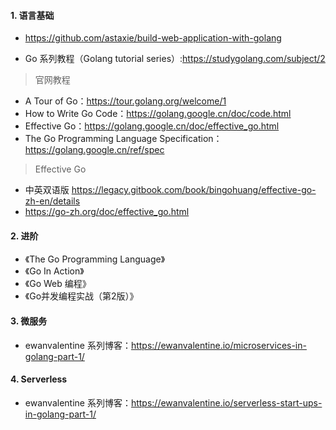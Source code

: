 #### 1. 语言基础

* https://github.com/astaxie/build-web-application-with-golang

* Go 系列教程（Golang tutorial series）:https://studygolang.com/subject/2

> 官网教程
* A Tour of Go：https://tour.golang.org/welcome/1
* How to Write Go Code：https://golang.google.cn/doc/code.html
* Effective Go：https://golang.google.cn/doc/effective_go.html
* The Go Programming Language Specification：https://golang.google.cn/ref/spec

> Effective Go
* 中英双语版 https://legacy.gitbook.com/book/bingohuang/effective-go-zh-en/details
* https://go-zh.org/doc/effective_go.html

#### 2. 进阶

* 《The Go Programming Language》
* 《Go In Action》
* 《Go Web 编程》
* 《Go并发编程实战（第2版）》

#### 3. 微服务

* ewanvalentine 系列博客：https://ewanvalentine.io/microservices-in-golang-part-1/

#### 4. Serverless

* ewanvalentine 系列博客：https://ewanvalentine.io/serverless-start-ups-in-golang-part-1/